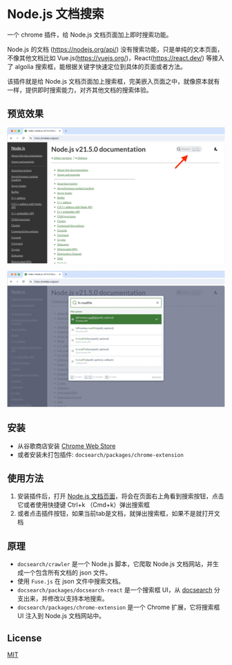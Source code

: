 # Node.js 文档搜索

一个 chrome 插件，给 Node.js 文档页面加上即时搜索功能。

Node.js 的文档 (https://nodejs.org/api/) 没有搜索功能，只是单纯的文本页面，不像其他文档比如 Vue.js(https://vuejs.org/)，React(https://react.dev/) 等接入了 algolia 搜索框，能根据关键字快速定位到具体的页面或者方法。

该插件就是给 Node.js 文档页面加上搜索框，完美嵌入页面之中，就像原本就有一样，提供即时搜索能力，对齐其他文档的搜索体验。

## 预览效果

![1.png](./screenshots/1.png)

![2.png](./screenshots/2.png)

## 安装

- 从谷歌商店安装 [Chrome Web Store](https://chromewebstore.google.com/detail/aljljpbjhedenkebeampefpecogcgekb)
- 或者安装未打包插件: `docsearch/packages/chrome-extension`

## 使用方法

1. 安装插件后，打开 [Node.js 文档页面](https://nodejs.org/api/)，将会在页面右上角看到搜索按钮，点击它或者使用快捷键 Ctrl+k （Cmd+k）弹出搜索框
2. 或者点击插件按钮，如果当前tab是文档，就弹出搜索框，如果不是就打开文档

## 原理

- `docsearch/crawler` 是一个 Node.js 脚本，它爬取 Node.js 文档网站，并生成一个包含所有文档的 json 文件。
- 使用 `Fuse.js` 在 json 文件中搜索文档。
- `docsearch/packages/docsearch-react` 是一个搜索框 UI，从 [docsearch](https://github.com/algolia/docsearch) 分支出来，并修改以支持本地搜索。
- `docsearch/packages/chrome-extension` 是一个 Chrome 扩展，它将搜索框 UI 注入到 Node.js 文档网站中。

## License

[MIT](LICENSE)

